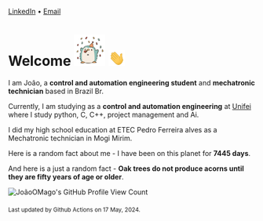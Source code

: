 [LinkedIn](https://www.linkedin.com/in/joão-pedro-gozzoli-b95641301/) &bull;
[Email](joaopedrogozzoli@gmail.com)

# Welcome <img src="happy.gif" height="64px" /> <img src="wave.gif" height="32px" />

I am João, a  **control and automation engineering student** and **mechatronic technician** based in Brazil Br.

Currently, I am studying as a **control and automation engineering** at [Unifei](https://unifei.edu.br) where I study python, C, C++, project management and Ai.

I did my high school education at ETEC Pedro Ferreira alves as a Mechatronic technician in Mogi Mirim.

Here is a random fact about me - I have been on this planet for **7445 days**.

And here is a just a random fact -  **Oak trees do not produce acorns until they are fifty years of age or older**.

![JoãoOMago's GitHub Profile View Count](https://komarev.com/ghpvc/?username=JoaoOMago)

<sub>Last updated by Github Actions on 17 May, 2024.</sub>
